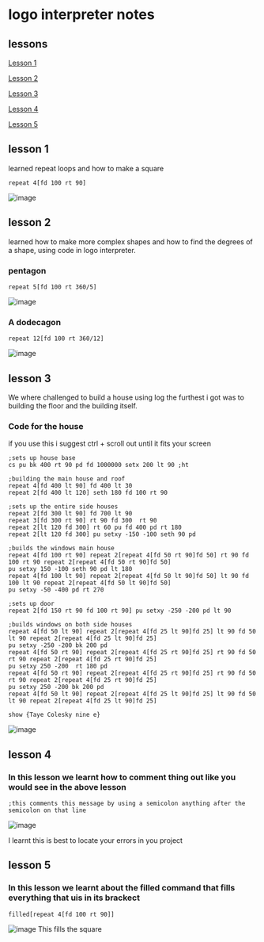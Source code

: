 # logo interpreter notes 
## lessons
[Lesson 1](https://github.com/tayeKole/tayeKole.github.io/edit/main/README.md#lesson-1)

[Lesson 2](https://github.com/tayeKole/tayeKole.github.io/edit/main/README.md#lesson-2)

[Lesson 3](https://github.com/tayeKole/tayeKole.github.io/edit/main/README.md#lesson-3)

[Lesson 4](https://github.com/tayeKole/tayeKole.github.io/edit/main/README.md#lesson-4)

[Lesson 5](https://github.com/tayeKole/tayeKole.github.io/edit/main/README.md#lesson-5)

## lesson 1
 learned repeat loops and how to make a square

<pre><code>repeat 4[fd 100 rt 90]
</code></pre>
![image](https://user-images.githubusercontent.com/122093059/224299785-f6655998-3e83-4783-b2f1-e6cd3cc57e99.png)


 ## lesson 2
learned how to make more complex shapes and how to find the degrees of a shape, using code in logo interpreter.
  ### pentagon
<pre><code>repeat 5[fd 100 rt 360/5]
</code></pre>
![image](https://user-images.githubusercontent.com/122093059/224300964-be927216-b068-4722-a6d4-b509eefbdb7c.png)


### A dodecagon
<pre><code>repeat 12[fd 100 rt 360/12]
</code></pre>
![image](https://user-images.githubusercontent.com/122093059/224301150-b32572dd-f444-4ec0-8407-60fb1f57c3fa.png)


 ## lesson 3
 We where challenged to build a house using log the furthest i got was to building the floor and the building itself.
 ### Code for the house
 if you use this i suggest ctrl + scroll out until it fits your screen
<pre><code>;sets up house base
cs pu bk 400 rt 90 pd fd 1000000 setx 200 lt 90 ;ht 

;building the main house and roof
repeat 4[fd 400 lt 90] fd 400 lt 30
repeat 2[fd 400 lt 120] seth 180 fd 100 rt 90

;sets up the entire side houses
repeat 2[fd 300 lt 90] fd 700 lt 90
repeat 3[fd 300 rt 90] rt 90 fd 300  rt 90
repeat 2[lt 120 fd 300] rt 60 pu fd 400 pd rt 180
repeat 2[lt 120 fd 300] pu setxy -150 -100 seth 90 pd

;builds the windows main house
repeat 4[fd 100 rt 90] repeat 2[repeat 4[fd 50 rt 90]fd 50] rt 90 fd 100 rt 90 repeat 2[repeat 4[fd 50 rt 90]fd 50] 
pu setxy 150 -100 seth 90 pd lt 180
repeat 4[fd 100 lt 90] repeat 2[repeat 4[fd 50 lt 90]fd 50] lt 90 fd 100 lt 90 repeat 2[repeat 4[fd 50 lt 90]fd 50]
pu setxy -50 -400 pd rt 270

;sets up door
repeat 2[fd 150 rt 90 fd 100 rt 90] pu setxy -250 -200 pd lt 90

;builds windows on both side houses
repeat 4[fd 50 lt 90] repeat 2[repeat 4[fd 25 lt 90]fd 25] lt 90 fd 50 lt 90 repeat 2[repeat 4[fd 25 lt 90]fd 25]
pu setxy -250 -200 bk 200 pd
repeat 4[fd 50 rt 90] repeat 2[repeat 4[fd 25 rt 90]fd 25] rt 90 fd 50 rt 90 repeat 2[repeat 4[fd 25 rt 90]fd 25]
pu setxy 250 -200  rt 180 pd
repeat 4[fd 50 rt 90] repeat 2[repeat 4[fd 25 rt 90]fd 25] rt 90 fd 50 rt 90 repeat 2[repeat 4[fd 25 rt 90]fd 25]
pu setxy 250 -200 bk 200 pd
repeat 4[fd 50 lt 90] repeat 2[repeat 4[fd 25 lt 90]fd 25] lt 90 fd 50 lt 90 repeat 2[repeat 4[fd 25 lt 90]fd 25]

show {Taye Colesky nine e}
</code></pre>
![image](https://user-images.githubusercontent.com/122093059/224301475-c02c86c9-c883-46dd-ab35-12b465de9001.png)


## lesson 4
### In this lesson we learnt how to comment thing out like you would see in the above lesson
<pre><code>;this comments this message by using a semicolon anything after the semicolon on that line
</code></pre>
![image](https://user-images.githubusercontent.com/122093059/224301624-0dbda88b-ef26-4918-9b37-428c2ed4ea42.png)

I learnt this is best to locate your errors in you project

## lesson 5
### In this lesson we learnt about the **filled** command that fills everything that uis in its brackect
<pre><code>filled[repeat 4[fd 100 rt 90]]
</code></pre>
![image](https://user-images.githubusercontent.com/122093059/224302132-e3bb5a6e-8e8c-4ff4-a7d0-940483b12c00.png)
This fills the square
